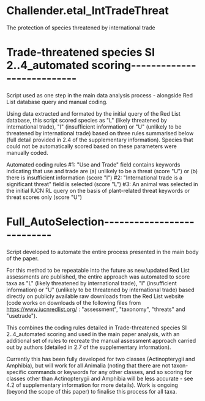 # Challender.etal_IntTradeThreat
The protection of species threatened by international trade


# Trade-threatened species SI 2..4_automated scoring---------------------------
Script used as one step in the main data analysis process - alongside Red List database query and manual coding. 

Using data extracted and formated by the initial query of the Red List database, this script scored species as "L" (likely threatened by international trade), "I" (insufficient information) or "U" (unlikely to be threatened by international trade) based on three rules summarised below (full detail provided in 2.4 of the supplementary information).
Species that could not be automatically scored based on these parameters were manually coded. 

Automated coding rules
 #1: "Use and Trade" field contains keywords indicating that use and trade are (a) unlikely to be a threat (score "U") or (b) there is insufficient information (score "I") 
 #2: "International trade is a significant threat" field is selected (score "L")
 #3: An animal was selected in the initial IUCN RL query on the basis of plant-related threat keywords or threat scores only (score "U")


# Full_AutoSelection---------------------------
Script developed to automate the entire process presented in the main body of the paper.

For this method to be repeatable into the future as new/updated Red List assessments are published, the entire approach was automated to score taxa as "L" (likely threatened by international trade), "I" (insufficient information) or "U" (unlikely to be threatened by international trade) based directly on publicly available raw downloads from the Red List website (code works on downloads of the following files from https://www.iucnredlist.org/ : "assessment", "taxonomy", "threats" and "usetrade").

This combines the coding rules detailed in Trade-threatened species SI 2..4_automated scoring and used in the main paper analysis, with an additional set of rules to recreate the manual assessment approach carried out by authors (detailed in 2.7 of the supplementary information).

Currently this has been fully developed for two classes (Actinopterygii and Amphibia), but will work for all Animalia (noting that there are not taxon-specific commands or keywords for any other classes, and so scoring for classes other than Actinopterygii and Amphibia will be less accurate - see 4.2 of supplementary information for more details). Work is ongoing (beyond the scope of this paper) to finalise this process for all taxa. 
